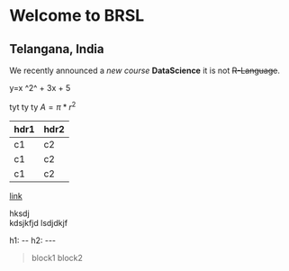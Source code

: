 # Welcome to BRSL
## Telangana, India
We recently announced a *new course* **DataScience** it is not ~~R-Language~~.

y=x ^2^ + 3x + 5

tyt ty ty $A = \pi*r^{2}$

hdr1 | hdr2
-----|-----
c1   | c2
c1   | c2
c1   | c2


[link](http://www.brsl.net)

hksdj  
kdsjkfjd
lsdjdkjf

h1: --
h2: ---
> block1
> block2
